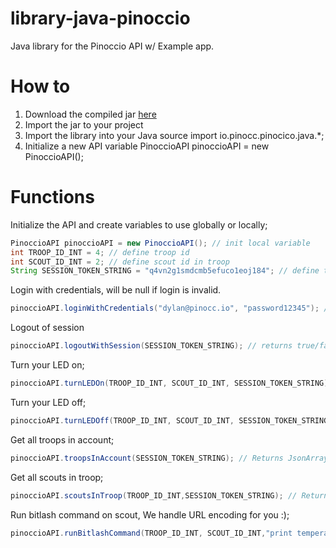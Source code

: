 library-java-pinoccio
=====================

Java library for the Pinoccio API w/ Example app.

How to
======
1. Download the compiled jar [here](https://github.com/Pinoccio/library-java-pinoccio/releases)
2. Import the jar to your project
3. Import the library into your Java source
    import io.pinocc.pinocico.java.*;
4. Initialize a new API variable
    PinoccioAPI pinoccioAPI = new PinoccioAPI();


Functions
=========
Initialize the API and create variables to use globally or locally;
```java
PinoccioAPI pinoccioAPI = new PinoccioAPI(); // init local variable
int TROOP_ID_INT = 4; // define troop id
int SCOUT_ID_INT = 2; // define scout id in troop
String SESSION_TOKEN_STRING = "q4vn2g1smdcmb5efuco1eoj184"; // define token
```
Login with credentials, will be null if login is invalid.
```java
pinoccioAPI.loginWithCredentials("dylan@pinocc.io", "password12345"); // Returns JsonObject
```
Logout of session
```java
pinoccioAPI.logoutWithSession(SESSION_TOKEN_STRING); // returns true/false
```
Turn your LED on;
```java
pinoccioAPI.turnLEDOn(TROOP_ID_INT, SCOUT_ID_INT, SESSION_TOKEN_STRING); // Void
```
Turn your LED off;
```java
pinoccioAPI.turnLEDOff(TROOP_ID_INT, SCOUT_ID_INT, SESSION_TOKEN_STRING); // Void
```
Get all troops in account;
```java
pinoccioAPI.troopsInAccount(SESSION_TOKEN_STRING); // Returns JsonArray
```
Get all scouts in troop;
```java
pinoccioAPI.scoutsInTroop(TROOP_ID_INT,SESSION_TOKEN_STRING); // Returns JsonArray
```
Run bitlash command on scout, We handle URL encoding for you :);
```java
pinoccioAPI.runBitlashCommand(TROOP_ID_INT, SCOUT_ID_INT,"print temperature.f",SESSION_TOKEN_STRING); // Returns JsonObject
```
